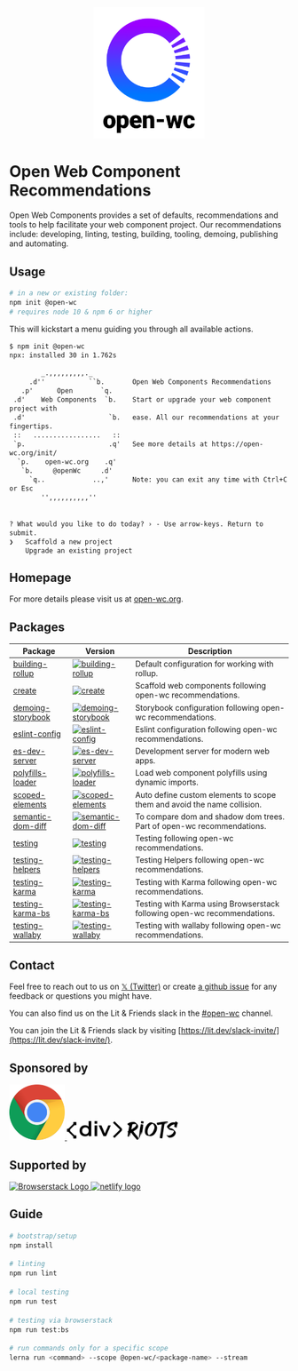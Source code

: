 <p align="center"><img src="https://github.com/open-wc/open-wc/blob/master/assets/images/logo.png" width="200" alt="Open-wc Logo" /></p>

# Open Web Component Recommendations

Open Web Components provides a set of defaults, recommendations and tools to help facilitate your web component project. Our recommendations include: developing, linting, testing, building, tooling, demoing, publishing and automating.

## Usage

```bash
# in a new or existing folder:
npm init @open-wc
# requires node 10 & npm 6 or higher
```

This will kickstart a menu guiding you through all available actions.

```
$ npm init @open-wc
npx: installed 30 in 1.762s

        _.,,,,,,,,,._
     .d''           ``b.       Open Web Components Recommendations
   .p'      Open       `q.
 .d'    Web Components  `b.    Start or upgrade your web component project with
 .d'                     `b.   ease. All our recommendations at your fingertips.
 ::   .................   ::
 `p.                     .q'   See more details at https://open-wc.org/init/
  `p.    open-wc.org    .q'
   `b.     @openWc     .d'
     `q..            ..,'      Note: you can exit any time with Ctrl+C or Esc
        '',,,,,,,,,,''


? What would you like to do today? › - Use arrow-keys. Return to submit.
❯   Scaffold a new project
    Upgrade an existing project
```

## Homepage

For more details please visit us at [open-wc.org](https://open-wc.org).

## Packages

| Package                                                                                     | Version                                                                                                                                       | Description                                                              |
| ------------------------------------------------------------------------------------------- | --------------------------------------------------------------------------------------------------------------------------------------------- | ------------------------------------------------------------------------ |
| [building-rollup](./packages/building-rollup)                                               | [![building-rollup](https://img.shields.io/npm/v/@open-wc/building-rollup.svg)](https://www.npmjs.com/package/@open-wc/building-rollup)       | Default configuration for working with rollup.                           |
| [create](./packages/create)                                                                 | [![create](https://img.shields.io/npm/v/@open-wc/create.svg)](https://www.npmjs.com/package/@open-wc/create)                                  | Scaffold web components following open-wc recommendations.               |
| [demoing-storybook](./packages/demoing-storybook)                                           | [![demoing-storybook](https://img.shields.io/npm/v/@open-wc/demoing-storybook.svg)](https://www.npmjs.com/package/@open-wc/demoing-storybook) | Storybook configuration following open-wc recommendations.               |
| [eslint-config](./packages/eslint-config)                                                   | [![eslint-config](https://img.shields.io/npm/v/@open-wc/eslint-config.svg)](https://www.npmjs.com/package/@open-wc/eslint-config)             | Eslint configuration following open-wc recommendations.                  |
| [es-dev-server](./packages/es-dev-server)                                                   | [![es-dev-server](https://img.shields.io/npm/v/es-dev-server.svg)](https://www.npmjs.com/package/es-dev-server)                               | Development server for modern web apps.                                  |
| [polyfills-loader](./packages/polyfills-loader)                                             | [![polyfills-loader](https://img.shields.io/npm/v/@open-wc/polyfills-loader.svg)](https://www.npmjs.com/package/@open-wc/polyfills-loader)    | Load web component polyfills using dynamic imports.                      |
| [scoped-elements](./packages/scoped-elements)                                               | [![scoped-elements](https://img.shields.io/npm/v/@open-wc/scoped-elements.svg)](https://www.npmjs.com/package/@open-wc/scoped-elements)       | Auto define custom elements to scope them and avoid the name collision.  |
| [semantic-dom-diff](./packages/semantic-dom-diff)                                           | [![semantic-dom-diff](https://img.shields.io/npm/v/@open-wc/semantic-dom-diff.svg)](https://www.npmjs.com/package/@open-wc/semantic-dom-diff) | To compare dom and shadow dom trees. Part of open-wc recommendations.    |
| [testing](./packages/testing)                                                               | [![testing](https://img.shields.io/npm/v/@open-wc/testing.svg)](https://www.npmjs.com/package/@open-wc/testing)                               | Testing following open-wc recommendations.                               |
| [testing-helpers](./packages/testing-helpers)                                               | [![testing-helpers](https://img.shields.io/npm/v/@open-wc/testing-helpers.svg)](https://www.npmjs.com/package/@open-wc/testing-helpers)       | Testing Helpers following open-wc recommendations.                       |
| [testing-karma](./packages/testing-karma)                                                   | [![testing-karma](https://img.shields.io/npm/v/@open-wc/testing-karma.svg)](https://www.npmjs.com/package/@open-wc/testing-karma)             | Testing with Karma following open-wc recommendations.                    |
| [testing-karma-bs](https://github.com/open-wc/legacy/tree/master/packages/testing-karma-bs) | [![testing-karma-bs](https://img.shields.io/npm/v/@open-wc/testing-karma-bs.svg)](https://www.npmjs.com/package/@open-wc/testing-karma-bs)    | Testing with Karma using Browserstack following open-wc recommendations. |
| [testing-wallaby](./packages/testing-wallaby)                                               | [![testing-wallaby](https://img.shields.io/npm/v/@open-wc/testing-wallaby.svg)](https://www.npmjs.com/package/@open-wc/testing-wallaby)       | Testing with wallaby following open-wc recommendations.                  |

## Contact

Feel free to reach out to us on [𝕏 (Twitter)](https://twitter.com/OpenWc) or create [a github issue](https://github.com/open-wc/open-wc/issues/new) for any feedback or questions you might have.

You can also find us on the Lit & Friends slack in the [#open-wc](https://lit-and-friends.slack.com/archives/CE6D9DN05) channel.

You can join the Lit & Friends slack by visiting [https://lit.dev/slack-invite/](https://lit.dev/slack-invite/).

## Sponsored by

<a href="https://google.com/chrome" style="border: none;" target="_blank" rel="noopener">
  <img src="https://github.com/open-wc/open-wc/blob/master/docs/_assets/supporters/chrome.svg" width="100" alt="Chrome's Web Framework & Tools Performance Fund Logo" />
</a>

<a href="https://divriots.com/" style="border: none;" target="_blank" rel="noopener">
  <img src="https://github.com/open-wc/open-wc/blob/master/docs/_assets/supporters/divriots-light.svg#gh-light-mode-only" width="200" alt="Divriots Logo" />
</a>

## Supported by

<a href="http://browserstack.com/" style="border: none;" target="_blank" rel="noopener">
  <img src="https://github.com/open-wc/open-wc/blob/master/assets/images/Browserstack-logo.svg" width="200" alt="Browserstack Logo" />
</a>

<a href="http://netlify.com/" style="border: none;" target="_blank" rel="noopener">
  <img src="https://www.netlify.com/v3/img/components/full-logo-light.svg" width="185" alt="netlify logo" />
</a>

## Guide

```bash
# bootstrap/setup
npm install

# linting
npm run lint

# local testing
npm run test

# testing via browserstack
npm run test:bs

# run commands only for a specific scope
lerna run <command> --scope @open-wc/<package-name> --stream
```
